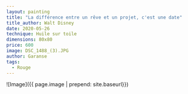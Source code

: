```yaml
---
layout: painting
title: "La différence entre un rêve et un projet, c'est une date" 
title_author: Walt Disney
date: 2020-05-26
technique: Huile sur toile
dimensions: 80x80
price: 600
image: DSC_1488_(3).JPG
author: Garanse
tags:
  - Rouge
---
```

![Image]({{ page.image | prepend: site.baseurl}})
